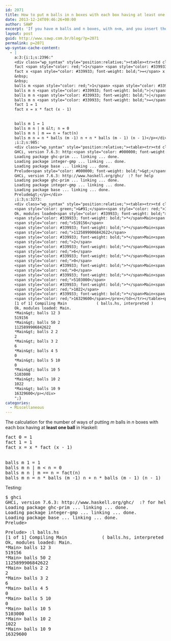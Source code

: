 ```yaml
---
id: 2071
title: How to put m balls in n boxes with each box having at least one ball
date: 2013-12-24T09:46:26+00:00
author: SAWP
excerpt: 'If you have m balls and n boxes, with n<m, and you insert the balls into the boxes randomly, what is the probability that all the boxes have at least one ball in it?'
layout: post
guid: http://www.sawp.com.br/blog/?p=2071
permalink: p=2071
wp-syntax-cache-content:
  - |
    a:3:{i:1;s:2396:"
    <div class="wp_syntax" style="position:relative;"><table><tr><td class="code"><pre class="haskell" style="font-family:monospace;">fact <span style="color: red;">0</span> <span style="color: #339933; font-weight: bold;">=</span> <span style="color: red;">1</span>
    fact <span style="color: red;">1</span> <span style="color: #339933; font-weight: bold;">=</span> <span style="color: red;">1</span>
    fact x <span style="color: #339933; font-weight: bold;">=</span> x <span style="color: #339933; font-weight: bold;">*</span> fact <span style="color: green;">&#40;</span>x <span style="color: #339933; font-weight: bold;">-</span> <span style="color: red;">1</span><span style="color: green;">&#41;</span>
    &nbsp;
    &nbsp;
    balls m <span style="color: red;">1</span> <span style="color: #339933; font-weight: bold;">=</span> <span style="color: red;">1</span>
    balls m n <span style="color: #339933; font-weight: bold;">|</span> m <span style="color: #339933; font-weight: bold;">&lt;</span> n <span style="color: #339933; font-weight: bold;">=</span> <span style="color: red;">0</span>
    balls m n <span style="color: #339933; font-weight: bold;">|</span> m <span style="color: #339933; font-weight: bold;">==</span> n <span style="color: #339933; font-weight: bold;">=</span> fact<span style="color: green;">&#40;</span>n<span style="color: green;">&#41;</span>
    balls m n <span style="color: #339933; font-weight: bold;">=</span> n <span style="color: #339933; font-weight: bold;">*</span> balls <span style="color: green;">&#40;</span>m <span style="color: #339933; font-weight: bold;">-</span><span style="color: red;">1</span><span style="color: green;">&#41;</span> n <span style="color: #339933; font-weight: bold;">+</span> n <span style="color: #339933; font-weight: bold;">*</span> balls <span style="color: green;">&#40;</span>m <span style="color: #339933; font-weight: bold;">-</span> <span style="color: red;">1</span><span style="color: green;">&#41;</span> <span style="color: green;">&#40;</span>n <span style="color: #339933; font-weight: bold;">-</span> <span style="color: red;">1</span><span style="color: green;">&#41;</span></pre></td></tr></table><p class="theCode" style="display:none;">fact 0 = 1
    fact 1 = 1
    fact x = x * fact (x - 1)
    
    
    balls m 1 = 1
    balls m n | m &lt; n = 0
    balls m n | m == n = fact(n)
    balls m n = n * balls (m -1) n + n * balls (m - 1) (n - 1)</p></div>
    ;i:2;s:985:
    <div class="wp_syntax" style="position:relative;"><table><tr><td class="code"><pre class="bash" style="font-family:monospace;">$ ghci
    GHCi, version 7.6.3: http:<span style="color: #000000; font-weight: bold;">//</span>www.haskell.org<span style="color: #000000; font-weight: bold;">/</span>ghc<span style="color: #000000; font-weight: bold;">/</span>  :? <span style="color: #000000; font-weight: bold;">for</span> <span style="color: #7a0874; font-weight: bold;">help</span>
    Loading package ghc-prim ... linking ... done.
    Loading package integer-gmp ... linking ... done.
    Loading package base ... linking ... done.
    Prelude<span style="color: #000000; font-weight: bold;">&gt;</span></pre></td></tr></table><p class="theCode" style="display:none;">$ ghci
    GHCi, version 7.6.3: http://www.haskell.org/ghc/  :? for help
    Loading package ghc-prim ... linking ... done.
    Loading package integer-gmp ... linking ... done.
    Loading package base ... linking ... done.
    Prelude&gt;</p></div>
    ;i:3;s:3273:
    <div class="wp_syntax" style="position:relative;"><table><tr><td class="code"><pre class="haskell" style="font-family:monospace;">Prelude<span style="color: #339933; font-weight: bold;">&gt;</span> <span style="color: #339933; font-weight: bold;">:</span>l balls.hs
    <span style="color: green;">&#91;</span><span style="color: red;">1</span> <span style="color: #06c; font-weight: bold;">of</span> <span style="color: red;">1</span><span style="color: green;">&#93;</span> Compiling Main             <span style="color: green;">&#40;</span> balls.hs, interpreted <span style="color: green;">&#41;</span>
    Ok, modules loaded<span style="color: #339933; font-weight: bold;">:</span> Main.
    <span style="color: #339933; font-weight: bold;">*</span>Main<span style="color: #339933; font-weight: bold;">&gt;</span> balls <span style="color: red;">12</span> <span style="color: red;">3</span>
    <span style="color: red;">519156</span>
    <span style="color: #339933; font-weight: bold;">*</span>Main<span style="color: #339933; font-weight: bold;">&gt;</span> balls <span style="color: red;">50</span> <span style="color: red;">2</span>
    <span style="color: red;">1125899906842622</span>
    <span style="color: #339933; font-weight: bold;">*</span>Main<span style="color: #339933; font-weight: bold;">&gt;</span> balls <span style="color: red;">2</span> <span style="color: red;">2</span>
    <span style="color: red;">2</span>
    <span style="color: #339933; font-weight: bold;">*</span>Main<span style="color: #339933; font-weight: bold;">&gt;</span> balls <span style="color: red;">3</span> <span style="color: red;">2</span>
    <span style="color: red;">6</span>
    <span style="color: #339933; font-weight: bold;">*</span>Main<span style="color: #339933; font-weight: bold;">&gt;</span> balls <span style="color: red;">4</span> <span style="color: red;">5</span>
    <span style="color: red;">0</span>
    <span style="color: #339933; font-weight: bold;">*</span>Main<span style="color: #339933; font-weight: bold;">&gt;</span> balls <span style="color: red;">5</span> <span style="color: red;">10</span>
    <span style="color: red;">0</span>
    <span style="color: #339933; font-weight: bold;">*</span>Main<span style="color: #339933; font-weight: bold;">&gt;</span> balls <span style="color: red;">10</span> <span style="color: red;">5</span>
    <span style="color: red;">5103000</span>
    <span style="color: #339933; font-weight: bold;">*</span>Main<span style="color: #339933; font-weight: bold;">&gt;</span> balls <span style="color: red;">10</span> <span style="color: red;">2</span>
    <span style="color: red;">1022</span>
    <span style="color: #339933; font-weight: bold;">*</span>Main<span style="color: #339933; font-weight: bold;">&gt;</span> balls <span style="color: red;">10</span> <span style="color: red;">9</span>
    <span style="color: red;">16329600</span></pre></td></tr></table><p class="theCode" style="display:none;">Prelude&gt; :l balls.hs
    [1 of 1] Compiling Main             ( balls.hs, interpreted )
    Ok, modules loaded: Main.
    *Main&gt; balls 12 3
    519156
    *Main&gt; balls 50 2
    1125899906842622
    *Main&gt; balls 2 2
    2
    *Main&gt; balls 3 2
    6
    *Main&gt; balls 4 5
    0
    *Main&gt; balls 5 10
    0
    *Main&gt; balls 10 5
    5103000
    *Main&gt; balls 10 2
    1022
    *Main&gt; balls 10 9
    16329600</p></div>
    ";}
categories:
  - Miscellaneous
---
```

The calculation for the number of ways of putting $m$ balls in $n$ boxes with each box having at **least one ball** in Haskell:

<pre lang="haskell">fact 0 = 1
fact 1 = 1
fact x = x * fact (x - 1)


balls m 1 = 1
balls m n | m &lt; n = 0
balls m n | m == n = fact(n)
balls m n = n * balls (m -1) n + n * balls (m - 1) (n - 1)</pre>

Testing:

<pre lang="bash">$ ghci
GHCi, version 7.6.3: http://www.haskell.org/ghc/  :? for help
Loading package ghc-prim ... linking ... done.
Loading package integer-gmp ... linking ... done.
Loading package base ... linking ... done.
Prelude> </pre>

<pre lang="haskell">Prelude> :l balls.hs 
[1 of 1] Compiling Main             ( balls.hs, interpreted )
Ok, modules loaded: Main.
*Main> balls 12 3
519156
*Main> balls 50 2
1125899906842622
*Main> balls 2 2
2
*Main> balls 3 2
6
*Main> balls 4 5
0
*Main> balls 5 10
0
*Main> balls 10 5
5103000
*Main> balls 10 2
1022
*Main> balls 10 9
16329600
</pre>
